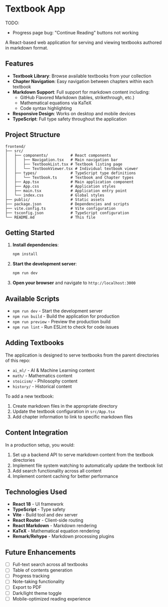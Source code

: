 # Textbook App

TODO:

* Progress page bug: "Continue Reading" buttons not working

A React-based web application for serving and viewing textbooks authored in markdown format.

## Features

- **Textbook Library**: Browse available textbooks from your collection
- **Chapter Navigation**: Easy navigation between chapters within each textbook
- **Markdown Support**: Full support for markdown content including:
  - GitHub Flavored Markdown (tables, strikethrough, etc.)
  - Mathematical equations via KaTeX
  - Code syntax highlighting
- **Responsive Design**: Works on desktop and mobile devices
- **TypeScript**: Full type safety throughout the application

## Project Structure

```
frontend/
├── src/
│   ├── components/          # React components
│   │   ├── Navigation.tsx   # Main navigation bar
│   │   ├── TextbookList.tsx # Textbook listing page
│   │   └── TextbookViewer.tsx # Individual textbook viewer
│   ├── types/               # TypeScript type definitions
│   │   └── Textbook.ts      # Textbook and Chapter types
│   ├── App.tsx              # Main application component
│   ├── App.css              # Application styles
│   ├── main.tsx             # Application entry point
│   └── index.css            # Global styles
├── public/                  # Static assets
├── package.json             # Dependencies and scripts
├── vite.config.ts           # Vite configuration
├── tsconfig.json            # TypeScript configuration
└── README.md                # This file
```

## Getting Started

1. **Install dependencies**:
   ```bash
   npm install
   ```

2. **Start the development server**:
   ```bash
   npm run dev
   ```

3. **Open your browser** and navigate to `http://localhost:3000`

## Available Scripts

- `npm run dev` - Start the development server
- `npm run build` - Build the application for production
- `npm run preview` - Preview the production build
- `npm run lint` - Run ESLint to check for code issues

## Adding Textbooks

The application is designed to serve textbooks from the parent directories of this repo:

- `ai_ml/` - AI & Machine Learning content
- `math/` - Mathematics content  
- `stoicism/` - Philosophy content
- `history/` - Historical content

To add a new textbook:

1. Create markdown files in the appropriate directory
2. Update the textbook configuration in `src/App.tsx`
3. Add chapter information to link to specific markdown files

## Content Integration

In a production setup, you would:

1. Set up a backend API to serve markdown content from the textbook directories
2. Implement file system watching to automatically update the textbook list
3. Add search functionality across all content
4. Implement content caching for better performance

## Technologies Used

- **React 18** - UI framework
- **TypeScript** - Type safety
- **Vite** - Build tool and dev server
- **React Router** - Client-side routing
- **React Markdown** - Markdown rendering
- **KaTeX** - Mathematical equation rendering
- **Remark/Rehype** - Markdown processing plugins

## Future Enhancements

- [ ] Full-text search across all textbooks
- [ ] Table of contents generation
- [ ] Progress tracking
- [ ] Note-taking functionality
- [ ] Export to PDF
- [ ] Dark/light theme toggle
- [ ] Mobile-optimized reading experience
